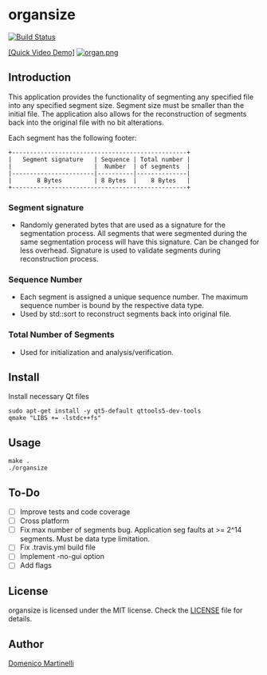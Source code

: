 # organsize

[![Build Status](https://travis-ci.org/brindidrip/organsize.svg?branch=master)](https://travis-ci.org/brindidrip/organsize)

[[Quick Video Demo]](https://www.youtube.com/watch?v=81KrNXUSJIA)
[![organ.png](https://i.postimg.cc/52spB2cP/organ.png)](https://postimg.cc/bZ2Q88wb)

## Introduction

This application provides the functionality of segmenting any specified file into any specified segment size. Segment size must be smaller than the initial file. The application also allows for the reconstruction of segments back into the original file with no bit alterations.   

Each segment has the following footer:

    +-------------------------------------------------+ 
    |   Segment signature   | Sequence | Total number |
    |                       |  Number  | of segments  |
    |-----------------------|----------|--------------|
    |       8 Bytes         | 8 Bytes  |    8 Bytes   |
    +-------------------------------------------------+ 
 
### Segment signature

- Randomly generated bytes that are used as a signature for the segmentation process. All segments that were segmented during the same segmentation process will have this signature. Can be changed for less overhead. Signature is used to validate segments during reconstruction process.
 
### Sequence Number

- Each segment is assigned a unique sequence number. The maximum sequence number is bound by the respective data type.
- Used by std::sort to reconstruct segments back into original file.
 
### Total Number of Segments
 
- Used for initialization and analysis/verification.

## Install

Install necessary Qt files

    sudo apt-get install -y qt5-default qttools5-dev-tools
    qmake "LIBS += -lstdc++fs"

## Usage

    make .
    ./organsize 

## To-Do

- [ ] Improve tests and code coverage
- [ ] Cross platform
- [ ] Fix max number of segments bug. Application seg faults at >= 2^14 segments. Must be data type limitation.
- [ ] Fix .travis.yml build file
- [ ] Implement -no-gui option
- [ ] Add flags

## License

organsize is licensed under the MIT license. Check the [LICENSE](LICENSE) file for details.

## Author

[Domenico Martinelli](https://brindidrip.github.io/)
